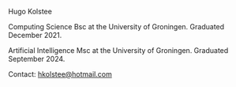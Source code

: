 Hugo Kolstee

Computing Science Bsc at the University of Groningen.
  Graduated December 2021.

Artificial Intelligence Msc at the University of Groningen.
  Graduated September 2024.

Contact: hkolstee@hotmail.com
